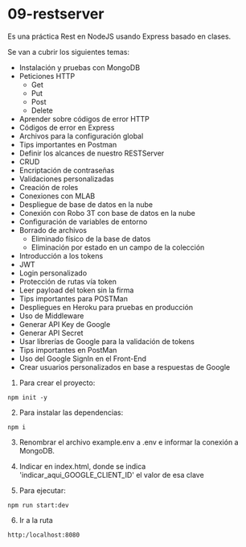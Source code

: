 # 09-restserver

Es una práctica Rest en NodeJS usando Express basado en clases.

Se van a cubrir los siguientes temas:

- Instalación y pruebas con MongoDB
- Peticiones HTTP
  - Get
  - Put
  - Post
  - Delete
- Aprender sobre códigos de error HTTP
- Códigos de error en Express
- Archivos para la configuración global
- Tips importantes en Postman
- Definir los alcances de nuestro RESTServer
- CRUD
- Encriptación de contraseñas
- Validaciones personalizadas
- Creación de roles
- Conexiones con MLAB
- Despliegue de base de datos en la nube
- Conexión con Robo 3T con base de datos en la nube
- Configuración de variables de entorno
- Borrado de archivos
  - Eliminado físico de la base de datos
  - Eliminación por estado en un campo de la colección
- Introducción a los tokens
- JWT
- Login personalizado
- Protección de rutas vía token
- Leer payload del token sin la firma
- Tips importantes para POSTMan
- Despliegues en Heroku para pruebas en producción
- Uso de Middleware
- Generar API Key de Google
- Generar API Secret
- Usar librerías de Google para la validación de tokens
- Tips importantes en PostMan
- Uso del Google SignIn en el Front-End
- Crear usuarios personalizados en base a respuestas de Google

1. Para crear el proyecto:

```
npm init -y
```

2. Para instalar las dependencias:

```
npm i
```

3. Renombrar el archivo example.env a .env e informar la conexión a MongoDB.

4. Indicar en index.html, donde se indica 'indicar_aqui_GOOGLE_CLIENT_ID' el valor de esa clave

5. Para ejecutar:

```
npm run start:dev
```

6. Ir a la ruta

```
http:/localhost:8080
```

